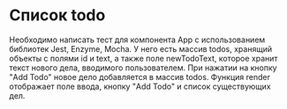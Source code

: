 # Список todo

Необходимо написать тест для компонента App с использованием библиотек Jest, Enzyme, Mocha. У него есть массив todos, хранящий объекты с полями id и text, а также поле newTodoText, которое хранит текст нового дела, вводимого пользователем. При нажатии на кнопку "Add Todo" новое дело добавляется в массив todos. Функция render отображает поле ввода, кнопку "Add Todo" и список существующих дел.

